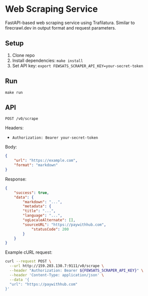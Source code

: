 # Web Scraping Service

FastAPI-based web scraping service using Trafilatura. Similar to firecrawl.dev in output format and request parameters.

## Setup

1. Clone repo
2. Install dependencies: `make install`
3. Set API key: `export FEWSATS_SCRAPER_API_KEY=your-secret-token`

## Run

`make run`

## API

`POST /v0/scrape`

Headers:
- `Authorization: Bearer your-secret-token`

Body:

```json
{
    "url": "https://example.com",
    "format": "markdown"
}
```

Response:

```json
{
    "success": true,
    "data": {
        "markdown": "...",
        "metadata": {
        "title": "...",
        "language": "...",
        "ogLocaleAlternate": [],
        "sourceURL": "https://paywithhub.com",
            "statusCode": 200
        }
    }
}
```

Example cURL request:

```bash
curl --request POST \
  --url http://159.203.130.7:9111/v0/scrape \
  --header "Authorization: Bearer ${FEWSATS_SCRAPER_API_KEY}" \
  --header 'Content-Type: application/json' \
  --data '{
  "url": "https://paywithhub.com"
}'
```
